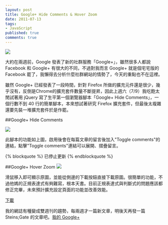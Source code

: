 ```yaml
---
layout: post
title: Google+ Hide Comments & Hover Zoom
date: 2011-07-13
tags:
- JavaScript
published: true
comments: true
---
```

![](http://i.minus.com/ihQ0s0iWJDgNU.jpeg)

大約在兩週前，Google 發表了新的社群服務「Google+」，雖然很多人都說 Facebook 和 Google+ 有很大的不同，不過對我而言 Google+ 就是個宅宅版的 Facebook 罷了，我懶得去分析什麼社群網站的情勢了，今天的重點也不在這裡。

雖然 Google+ 已經發表了一段時間，針對 Firefox 所做的擴充元件還是很少，幾乎沒有，反倒是Chrome的擴充套件數量不斷提昇，因此上週六（7/9）我吃飽太閒試著用 jQuery 寫了生平第一個瀏覽器腳本「Google+ Hide Comments」，一個行數不到 40 行的簡單腳本，本來想試著研究 Firefox 擴充套件，但最後太複雜還要先裝一堆擴充套件於是作罷。

<!--more-->

##Google+ Hide Comments

![](http://i.minus.com/ibezLR2xu8BKlc.jpg)

此腳本的功能如上圖，啟用後會在每篇文章的留言後加入"Toggle comments"的連結，點擊"Toggle comments"連結可以展開、摺疊留言。

{% blockquote %}
已停止更新
{% endblockquote %}

##Google+ Hover Zoom
![](http://i.minus.com/i4Xjzr8VGpgHM.jpg)

滑鼠移入即可顯示原圖，並能從側邊的下載按鈕直接下載原圖。很簡單的功能，不過他媽的正規表達式有夠難寫，根本天書。目前正規表達式與判斷式的問題應該都修正完畢，未來預計擴充設定頁面的功能並改善效能。

[下載](http://userscripts.org/scripts/show/106681)

我的網誌有種變成雙週刊的趨勢，每兩週才一篇新文章，明後天再發一篇 Steins;Gate 的文章吧。[我的 Google+](http://gplus.to/SkyArrow)
